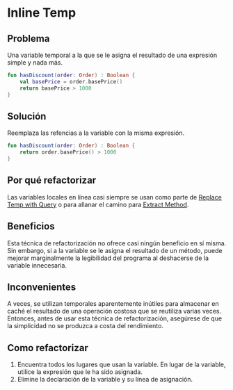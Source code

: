 # Inline Temp

## Problema

Una variable temporal a la que se le asigna el resultado de una expresión simple y nada más.

```kotlin
fun hasDiscount(order: Order) : Boolean {
    val basePrice = order.basePrice()
    return basePrice > 1000
}
```

## Solución

Reemplaza las refencias a la variable con la misma expresión.

```kotlin
fun hasDiscount(order: Order) : Boolean {
    return order.basePrice() > 1000
}
```

## Por qué refactorizar

Las variables locales en línea casi siempre se usan como parte de 
[Replace Temp with Query](https://refactoring.guru/replace-temp-with-query)
o para allanar el camino para [Extract Method](https://refactoring.guru/extract-method).

## Beneficios

Esta técnica de refactorización no ofrece casi ningún beneficio en sí misma. Sin embargo, si a la variable se le
asigna el resultado de un método, puede mejorar marginalmente la legibilidad del programa al deshacerse de la variable
innecesaria.

## Inconvenientes

A veces, se utilizan temporales aparentemente inútiles para almacenar en caché el resultado de una operación costosa
que se reutiliza varias veces. Entonces, antes de usar esta técnica de refactorización, asegúrese de que la simplicidad
no se produzca a costa del rendimiento.

## Como refactorizar

1. Encuentra todos los lugares que usan la variable. En lugar de la variable, utilice la expresión que le ha sido 
asignada.
2. Elimine la declaración de la variable y su línea de asignación.
